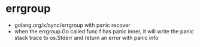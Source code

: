 # errgroup
- golang.org/x/sync/errgroup with panic recover
- when the errgroup.Go called func f has panic inner, it will write the panic stack trace to os.Stderr and return an error with panic info

